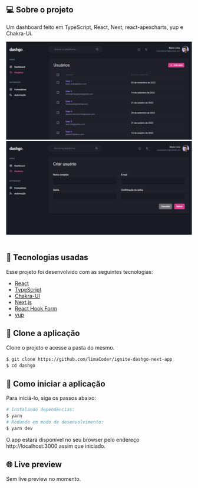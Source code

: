 ## 💻 Sobre o projeto

Um dashboard feito em TypeScript, React, Next, react-apexcharts, yup e Chakra-Ui.

<div align="center">
    <img width="900px" alt="Imagem da tela de Usuários" src=".github/users.jpg" />
</div>

<div align="center">
    <img width="900px" alt="Imagem da tela de Posts" src=".github/create-users.jpg" />
</div>

<br>

## 🧪 Tecnologias usadas

Esse projeto foi desenvolvido com as seguintes tecnologias:

- [React](https://reactjs.org)
- [TypeScript](https://www.typescriptlang.org/)
- [Chakra-UI](https://sass-lang.com/](https://chakra-ui.com/))
- [Next.js](https://nextjs.org/)
- [React Hook Form](https://react-hook-form.com)
- [yup](https://github.com/jquense/yup)

## 🔗 Clone a aplicação

Clone o projeto e acesse a pasta do mesmo.

```bash
$ git clone https://github.com/limaCoder/ignite-dashgo-next-app
$ cd dashgo
```

## 🚀 Como iniciar a aplicação

Para iniciá-lo, siga os passos abaixo:

```bash
# Instalando dependências:
$ yarn
# Rodando em modo de desenvolvimento:
$ yarn dev
```

O app estará disponível no seu browser pelo endereço http://localhost:3000 assim que iniciado.

## 🌐 Live preview

Sem live preview no momento.
